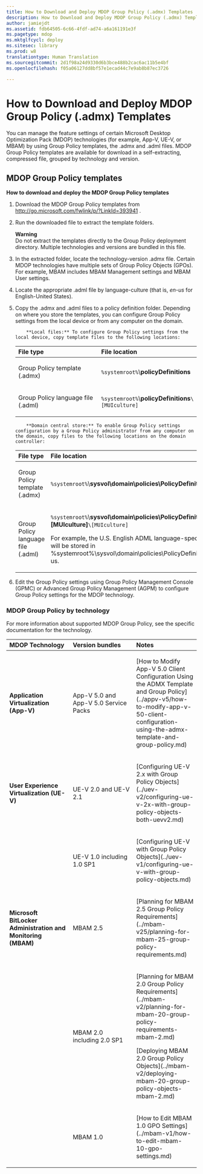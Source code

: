```yaml
---
title: How to Download and Deploy MDOP Group Policy (.admx) Templates
description: How to Download and Deploy MDOP Group Policy (.admx) Templates
author: jamiejdt
ms.assetid: fdb64505-6c66-4fdf-ad74-a6a161191e3f
ms.pagetype: mdop
ms.mktglfcycl: deploy
ms.sitesec: library
ms.prod: w8
translationtype: Human Translation
ms.sourcegitcommit: 2d1f98a24d9330d6b3bce488b2cac6ac11b5e4bf
ms.openlocfilehash: f05a06127dd8bf57e1ecad44c7e9ab8b87ec3726

---
```



# How to Download and Deploy MDOP Group Policy (.admx) Templates


You can manage the feature settings of certain Microsoft Desktop Optimization Pack (MDOP) technologies (for example, App-V, UE-V, or MBAM) by using Group Policy templates, the .admx and .adml files. MDOP Group Policy templates are available for download in a self-extracting, compressed file, grouped by technology and version.

## MDOP Group Policy templates


**How to download and deploy the MDOP Group Policy templates**

1.  Download the MDOP Group Policy templates from <http://go.microsoft.com/fwlink/p/?LinkId=393941> .

2.  Run the downloaded file to extract the template folders.

    **Warning**  
    Do not extract the templates directly to the Group Policy deployment directory. Multiple technologies and versions are bundled in this file.

     

3.  In the extracted folder, locate the technology-version .admx file. Certain MDOP technologies have multiple sets of Group Policy Objects (GPOs). For example, MBAM includes MBAM Management settings and MBAM User settings.

4.  Locate the appropriate .adml file by language-culture (that is, *en-us* for English-United States).

5.  Copy the .admx and .adml files to a policy definition folder. Depending on where you store the templates, you can configure Group Policy settings from the local device or from any computer on the domain.

    
            **Local files:** To configure Group Policy settings from the local device, copy template files to the following locations:

    <table>
    <colgroup>
    <col width="50%" />
    <col width="50%" />
    </colgroup>
    <thead>
    <tr class="header">
    <th align="left">File type</th>
    <th align="left">File location</th>
    </tr>
    </thead>
    <tbody>
    <tr class="odd">
    <td align="left"><p>Group Policy template (.admx)</p></td>
    <td align="left"><p><code>%systemroot%</code>\<strong>policyDefinitions</strong></p></td>
    </tr>
    <tr class="even">
    <td align="left"><p>Group Policy language file (.adml)</p></td>
    <td align="left"><p><code>%systemroot%</code>\<strong>policyDefinitions</strong><code>\[MUIculture]</code></p></td>
    </tr>
    </tbody>
    </table>

     

    
            **Domain central store:** To enable Group Policy settings configuration by a Group Policy administrator from any computer on the domain, copy files to the following locations on the domain controller:

    <table>
    <colgroup>
    <col width="50%" />
    <col width="50%" />
    </colgroup>
    <thead>
    <tr class="header">
    <th align="left">File type</th>
    <th align="left">File location</th>
    </tr>
    </thead>
    <tbody>
    <tr class="odd">
    <td align="left"><p>Group Policy template (.admx)</p></td>
    <td align="left"><p><code>%systemroot%</code>\<strong>sysvol\domain\policies\PolicyDefinitions</strong></p></td>
    </tr>
    <tr class="even">
    <td align="left"><p>Group Policy language file (.adml)</p></td>
    <td align="left"><p><code>%systemroot%</code>\<strong>sysvol\domain\policies\PolicyDefinitions\[MUIculture]</strong><code>\[MUIculture]</code></p>
    <p>For example, the U.S. English ADML language-specific file will be stored in %systemroot%\sysvol\domain\policies\PolicyDefinitions\en-us.</p></td>
    </tr>
    </tbody>
    </table>

     

6.  Edit the Group Policy settings using Group Policy Management Console (GPMC) or Advanced Group Policy Management (AGPM) to configure Group Policy settings for the MDOP technology.

### MDOP Group Policy by technology

For more information about supported MDOP Group Policy, see the specific documentation for the technology.

<table>
<colgroup>
<col width="33%" />
<col width="33%" />
<col width="33%" />
</colgroup>
<thead>
<tr class="header">
<th align="left">MDOP Technology</th>
<th align="left">Version bundles</th>
<th align="left">Notes</th>
</tr>
</thead>
<tbody>
<tr class="odd">
<td align="left"><p><strong>Application Virtualization (App-V)</strong></p></td>
<td align="left"><p>App-V 5.0 and App-V 5.0 Service Packs</p></td>
<td align="left"><p>[How to Modify App-V 5.0 Client Configuration Using the ADMX Template and Group Policy](../appv-v5/how-to-modify-app-v-50-client-configuration-using-the-admx-template-and-group-policy.md)</p></td>
</tr>
<tr class="even">
<td align="left"><p><strong>User Experience Virtualization (UE-V)</strong></p></td>
<td align="left"><p>UE-V 2.0 and UE-V 2.1</p></td>
<td align="left"><p>[Configuring UE-V 2.x with Group Policy Objects](../uev-v2/configuring-ue-v-2x-with-group-policy-objects-both-uevv2.md)</p></td>
</tr>
<tr class="odd">
<td align="left"><p></p></td>
<td align="left"><p>UE-V 1.0 including 1.0 SP1</p></td>
<td align="left"><p>[Configuring UE-V with Group Policy Objects](../uev-v1/configuring-ue-v-with-group-policy-objects.md)</p></td>
</tr>
<tr class="even">
<td align="left"><p><strong>Microsoft BitLocker Administration and Monitoring (MBAM)</strong></p></td>
<td align="left"><p>MBAM 2.5</p></td>
<td align="left"><p>[Planning for MBAM 2.5 Group Policy Requirements](../mbam-v25/planning-for-mbam-25-group-policy-requirements.md)</p></td>
</tr>
<tr class="odd">
<td align="left"><p></p></td>
<td align="left"><p>MBAM 2.0 including 2.0 SP1</p></td>
<td align="left"><p>[Planning for MBAM 2.0 Group Policy Requirements](../mbam-v2/planning-for-mbam-20-group-policy-requirements-mbam-2.md)</p>
<p>[Deploying MBAM 2.0 Group Policy Objects](../mbam-v2/deploying-mbam-20-group-policy-objects-mbam-2.md)</p></td>
</tr>
<tr class="even">
<td align="left"><p></p></td>
<td align="left"><p>MBAM 1.0</p></td>
<td align="left"><p>[How to Edit MBAM 1.0 GPO Settings](../mbam-v1/how-to-edit-mbam-10-gpo-settings.md)</p></td>
</tr>
</tbody>
</table>

 

 

 








<!--HONumber=Jun16_HO4-->


